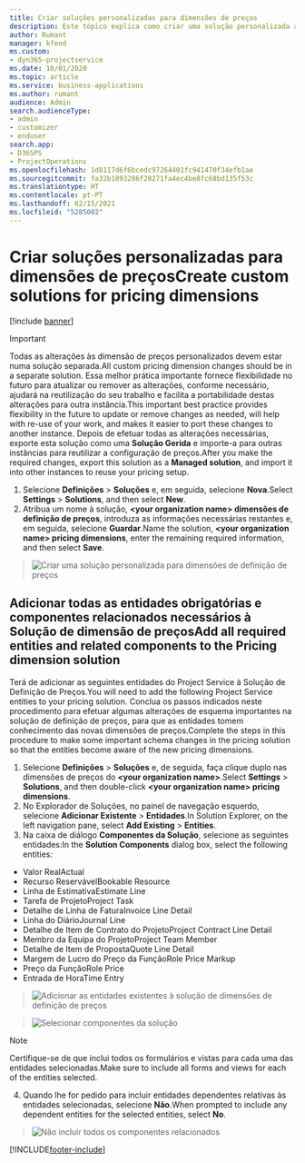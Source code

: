 ```yaml
---
title: Criar soluções personalizadas para dimensões de preços
description: Este tópico explica como criar uma solução personalizada ao criar dimensões de preços personalizados.
author: Rumant
manager: kfend
ms.custom:
- dyn365-projectservice
ms.date: 10/01/2020
ms.topic: article
ms.service: business-applications
ms.author: rumant
audience: Admin
search.audienceType:
- admin
- customizer
- enduser
search.app:
- D365PS
- ProjectOperations
ms.openlocfilehash: 1d8117d6f6bcedc97264401fc941470f34efb1ae
ms.sourcegitcommit: fa32b1893286f20271fa4ec4be8fc68bd135f53c
ms.translationtype: HT
ms.contentlocale: pt-PT
ms.lasthandoff: 02/15/2021
ms.locfileid: "5285002"
---
```

# <a name="create-custom-solutions-for-pricing-dimensions"></a><span data-ttu-id="bd698-103">Criar soluções personalizadas para dimensões de preços</span><span class="sxs-lookup"><span data-stu-id="bd698-103">Create custom solutions for pricing dimensions</span></span>

[!include [banner](../includes/psa-now-project-operations.md)]

> [!IMPORTANT]
> <span data-ttu-id="bd698-104">Todas as alterações às dimensão de preços personalizados devem estar numa solução separada.</span><span class="sxs-lookup"><span data-stu-id="bd698-104">All custom pricing dimension changes should be in a separate solution.</span></span> <span data-ttu-id="bd698-105">Essa melhor prática importante fornece flexibilidade no futuro para atualizar ou remover as alterações, conforme necessário, ajudará na reutilização do seu trabalho e facilita a portabilidade destas alterações para outra instância.</span><span class="sxs-lookup"><span data-stu-id="bd698-105">This important best practice provides flexibility in the future to update or remove changes as needed, will help with re-use of your work, and makes it easier to port these changes to another instance.</span></span> <span data-ttu-id="bd698-106">Depois de efetuar todas as alterações necessárias, exporte esta solução como uma **Solução Gerida** e importe-a para outras instâncias para reutilizar a configuração de preços.</span><span class="sxs-lookup"><span data-stu-id="bd698-106">After you make the required changes, export this solution as a **Managed solution**, and import it into other instances to reuse your pricing setup.</span></span>

1. <span data-ttu-id="bd698-107">Selecione **Definições** > **Soluções** e, em seguida, selecione **Nova**.</span><span class="sxs-lookup"><span data-stu-id="bd698-107">Select **Settings** > **Solutions**, and then select **New**.</span></span> 
2. <span data-ttu-id="bd698-108">Atribua um nome à solução, **\<your organization name> dimensões de definição de preços**, introduza as informações necessárias restantes e, em seguida, selecione **Guardar**.</span><span class="sxs-lookup"><span data-stu-id="bd698-108">Name the solution, **\<your organization name> pricing dimensions**, enter the remaining required information, and then select **Save**.</span></span>

> ![Criar uma solução personalizada para dimensões de definição de preços](media/Creation-of-custom-pricing-dimension-solution.PNG)
  
## <a name="add-all-required-entities-and-related-components-to-the-pricing-dimension-solution"></a><span data-ttu-id="bd698-110">Adicionar todas as entidades obrigatórias e componentes relacionados necessários à Solução de dimensão de preços</span><span class="sxs-lookup"><span data-stu-id="bd698-110">Add all required entities and related components to the Pricing dimension solution</span></span>
<span data-ttu-id="bd698-111">Terá de adicionar as seguintes entidades do Project Service à Solução de Definição de Preços.</span><span class="sxs-lookup"><span data-stu-id="bd698-111">You will need to add the following Project Service entities to your pricing solution.</span></span> <span data-ttu-id="bd698-112">Conclua os passos indicados neste procedimento para efetuar algumas alterações de esquema importantes na solução de definição de preços, para que as entidades tomem conhecimento das novas dimensões de preços.</span><span class="sxs-lookup"><span data-stu-id="bd698-112">Complete the steps in this procedure to make some important schema changes in the pricing solution so that the entities become aware of the new pricing dimensions.</span></span>

1. <span data-ttu-id="bd698-113">Selecione **Definições** > **Soluções** e, de seguida, faça clique duplo nas dimensões de preços do **\<your organization name>**.</span><span class="sxs-lookup"><span data-stu-id="bd698-113">Select **Settings** > **Solutions**, and then double-click **\<your organization name> pricing dimensions**.</span></span> 
2. <span data-ttu-id="bd698-114">No Explorador de Soluções, no painel de navegação esquerdo, selecione **Adicionar Existente** > **Entidades**.</span><span class="sxs-lookup"><span data-stu-id="bd698-114">In Solution Explorer, on the left navigation pane, select **Add Existing** > **Entities**.</span></span>
3. <span data-ttu-id="bd698-115">Na caixa de diálogo **Componentes da Solução**, selecione as seguintes entidades:</span><span class="sxs-lookup"><span data-stu-id="bd698-115">In the **Solution Components** dialog box, select the following entities:</span></span>

- <span data-ttu-id="bd698-116">Valor Real</span><span class="sxs-lookup"><span data-stu-id="bd698-116">Actual</span></span>
- <span data-ttu-id="bd698-117">Recurso Reservável</span><span class="sxs-lookup"><span data-stu-id="bd698-117">Bookable Resource</span></span>
- <span data-ttu-id="bd698-118">Linha de Estimativa</span><span class="sxs-lookup"><span data-stu-id="bd698-118">Estimate Line</span></span>
- <span data-ttu-id="bd698-119">Tarefa de Projeto</span><span class="sxs-lookup"><span data-stu-id="bd698-119">Project Task</span></span>
- <span data-ttu-id="bd698-120">Detalhe de Linha de Fatura</span><span class="sxs-lookup"><span data-stu-id="bd698-120">Invoice Line Detail</span></span>
- <span data-ttu-id="bd698-121">Linha do Diário</span><span class="sxs-lookup"><span data-stu-id="bd698-121">Journal Line</span></span>
- <span data-ttu-id="bd698-122">Detalhe de Item de Contrato do Projeto</span><span class="sxs-lookup"><span data-stu-id="bd698-122">Project Contract Line Detail</span></span>
- <span data-ttu-id="bd698-123">Membro da Equipa do Projeto</span><span class="sxs-lookup"><span data-stu-id="bd698-123">Project Team Member</span></span>
- <span data-ttu-id="bd698-124">Detalhe de Item de Proposta</span><span class="sxs-lookup"><span data-stu-id="bd698-124">Quote Line Detail</span></span>
- <span data-ttu-id="bd698-125">Margem de Lucro do Preço da Função</span><span class="sxs-lookup"><span data-stu-id="bd698-125">Role Price Markup</span></span>
- <span data-ttu-id="bd698-126">Preço da Função</span><span class="sxs-lookup"><span data-stu-id="bd698-126">Role Price</span></span> 
- <span data-ttu-id="bd698-127">Entrada de Hora</span><span class="sxs-lookup"><span data-stu-id="bd698-127">Time Entry</span></span> 

> ![Adicionar as entidades existentes à solução de dimensões de definição de preços](media/Existing-entities-to-PD-solution.png)

> ![Selecionar componentes da solução](media/Dimension-Components.png)

> [!NOTE]
> <span data-ttu-id="bd698-130">Certifique-se de que inclui todos os formulários e vistas para cada uma das entidades selecionadas.</span><span class="sxs-lookup"><span data-stu-id="bd698-130">Make sure to include all forms and views for each of the entities selected.</span></span>

4. <span data-ttu-id="bd698-131">Quando lhe for pedido para incluir entidades dependentes relativas às entidades selecionadas, selecione **Não**.</span><span class="sxs-lookup"><span data-stu-id="bd698-131">When prompted to include any dependent entities for the selected entities, select **No**.</span></span>

> ![Não incluir todos os componentes relacionados](media/Do-not-include-required.png)




[!INCLUDE[footer-include](../includes/footer-banner.md)]